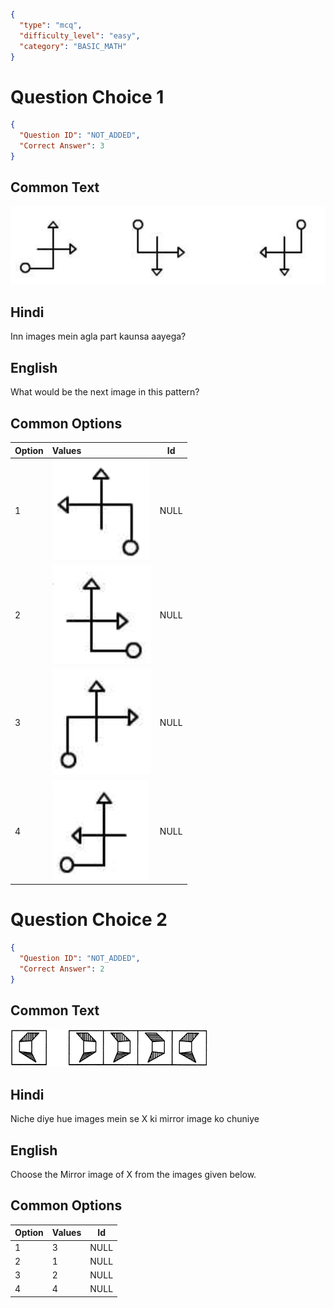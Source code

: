 ```json
{
  "type": "mcq",
  "difficulty_level": "easy",
  "category": "BASIC_MATH"
}
```

# Question Choice 1
```json
{
  "Question ID": "NOT_ADDED",
  "Correct Answer": 3
}
```

## Common Text
<!-- This will be the text that comes above before beginning with the hindi of English text. Your backend will stitch up this + hindi / english to render it in the offline paper and serve it in 3 parts in the API. -->

![](images/question_16/choice1/choice1.png)

## Hindi
Inn images mein agla part kaunsa aayega?

## English
What would be the next image in this pattern?

## Common Options
<!-- When no `###` options heading is there then check for existence of a Common Options heading. Both Common Options and langauge specific options cannot exist at the same time that will be problematic. *Also delete this line. Only adding this for Amar's reference.* -->

| Option | Values                                      |Id     |
|:-------|:--------------------------------------------|:-----:|
| 1      | ![](images/question_16/choice1/option1.png) |NULL   |
| 2      | ![](images/question_16/choice1/option2.png) |NULL   |
| 3      | ![](images/question_16/choice1/option3.png) |NULL   |
| 4      | ![](images/question_16/choice1/option4.png) |NULL   |

# Question Choice 2
```json
{
  "Question ID": "NOT_ADDED",
  "Correct Answer": 2
}
```

## Common Text
<!-- This will be the text that comes above before beginning with the hindi of English text. Your backend will stitch up this + hindi / english to render it in the offline paper and serve it in 3 parts in the API. -->

![](images/question_16/choice2/choice2.png)

## Hindi
Niche diye hue images mein se X ki mirror image ko chuniye

## English
Choose the Mirror image of X from the images given below.

## Common Options
| Option | Values |Id     |
|:-------|:-------|:-----:|
| 1      | 3      |NULL   |
| 2      | 1      |NULL   |
| 3      | 2      |NULL   |
| 4      | 4      |NULL   |
